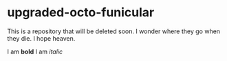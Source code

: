 # upgraded-octo-funicular

This is a repository that will be deleted soon. I wonder where they go when they die. I hope heaven.

I am **bold**
I am *italic*